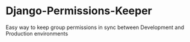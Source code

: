 Django-Permissions-Keeper
=========================

Easy way to keep group permissions in sync between Development and Production environments
